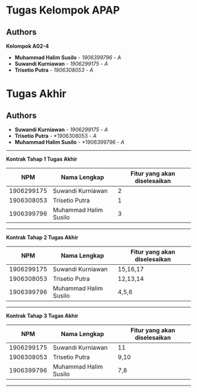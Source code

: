 # Tugas Kelompok APAP
## Authors
**Kelompok A02-4**
* **Muhammad Halim Susilo** - *1906399796* - *A*
* **Suwandi Kurniawan** - *1906299175* - *A*
* **Trisetio Putra** - *1906308053* - *A*

# Tugas Akhir
## Authors
* **Suwandi Kurniawan** - *1906299175* - *A*
* **Trisetio Putra** - *1906308053 - *A*
* **Muhammad Halim Susilo** - *1906399796 - *A*

---
**Kontrak Tahap 1 Tugas Akhir**

| NPM | Nama Lengkap | Fitur yang akan diselesaikan  |
| ----------| --- | ---------- | 
| 1906299175 | Suwandi Kurniawan | 2 |
| 1906308053 | Trisetio Putra | 1 |
| 1906399796 | Muhammad Halim Susilo | 3 |

---
**Kontrak Tahap 2 Tugas Akhir**

| NPM | Nama Lengkap | Fitur yang akan diselesaikan  |
| ----------| --- | ---------- | 
| 1906299175 | Suwandi Kurniawan | 15,16,17 |
| 1906308053 | Trisetio Putra | 12,13,14 |
| 1906399796 | Muhammad Halim Susilo | 4,5,6 |
---

**Kontrak Tahap 3 Tugas Akhir**

| NPM | Nama Lengkap | Fitur yang akan diselesaikan  |
| ----------| --- | ---------- | 
| 1906299175 | Suwandi Kurniawan | 11 |
| 1906308053 | Trisetio Putra | 9,10 |
| 1906399796 | Muhammad Halim Susilo | 7,8 |
---
